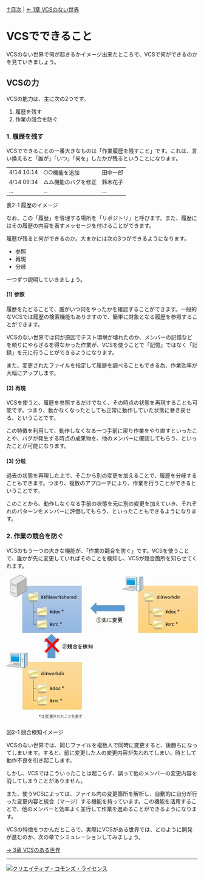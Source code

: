 [↑目次](readme.md "目次") | [← 1章 VCSのない世界](1.world-without-vcs.md "VCSのない世界")

# VCSでできること

VCSのない世界で何が起きるかイメージ出来たところで、VCSで何ができるのかを見ていきましょう。

## VCSの力

VCSの能力は、主に次の2つです。

1. 履歴を残す
1. 作業の競合を防ぐ

### 1. 履歴を残す

VCSでできることの一番大きなものは「作業履歴を残すこと」です。これは、言い換えると「誰が」「いつ」「何を」したかが残るということになります。

<table>
  <tr>
    <td>4/14 10:14</td>
    <td>○○機能を追加</td>
    <td>田中一郎</td>
  </tr>
  <tr>
    <td>4/14 09:34</td>
    <td>△△機能のバグを修正</td>
    <td>鈴木花子</td>
  </tr>
  <tr>
    <td>...</td>
    <td>...</td>
    <td>...</td>
  </tr>
</table>

表2-1 履歴のイメージ

なお、この「履歴」を管理する場所を「リポジトリ」と呼びます。また、履歴にはその履歴の内容を表すメッセージを付けることができます。

履歴が残ると何ができるのか。大まかには次の3つができるようになります。

- 参照
- 再現
- 分岐

一つずつ説明していきましょう。

#### (1) 参照

履歴をたどることで、誰がいつ何をやったかを確認することができます。一般的なVCSでは履歴の検索機能もありますので、簡単に対象となる履歴を参照することができます。

VCSのない世界では何が原因でテスト環境が壊れたのか、メンバーの記憶などを頼りにやらざるを得なかった作業が、VCSを使うことで「記憶」ではなく「記録」を元に行うことができるようになります。

また、変更されたファイルを指定して履歴を調べることもできる為、作業効率が大幅にアップします。

#### (2) 再現

VCSを使うと、履歴を参照するだけでなく、その時点の状態を再現することも可能です。つまり、動かなくなったとしても正常に動作していた状態に巻き戻せる、ということです。

この特徴を利用して、動作しなくなる一つ手前に戻り作業をやり直すといったことや、バグが発生する時点の成果物を、他のメンバーに確認してもらう、といったことが可能になります。

#### (3) 分岐

過去の状態を再現した上で、そこから別の変更を加えることで、履歴を分岐することもできます。つまり、複数のアプローチにより、作業を行うことができるということです。

このことから、動作しなくなる手前の状態を元に別の変更を加えていき、それぞれのパターンをメンバーに評価してもらう、といったこともできるようになります。

### 2. 作業の競合を防ぐ

VCSのもう一つの大きな機能が、「作業の競合を防ぐ」です。VCSを使うことで、誰かが先に変更していればそのことを検知し、VCSが競合箇所を知らせてくれます。

![競合検知イメージ](images/chapter-2-1.jpg)

図2-1 競合検知イメージ

VCSのない世界では、同じファイルを複数人で同時に変更すると、後勝ちになってしまいます。すると、前に変更した人の変更内容が失われてしまい、時として動作不良を引き起こします。

しかし、VCSではこういったことは起こらず、誤って他のメンバーの変更内容を消してしまうことがありません。

また、使うVCSによっては、ファイル内の変更箇所を解析し、自動的に自分が行った変更内容と統合（マージ）する機能を持っています。この機能を活用することで、他のメンバーと効率よく並行して作業を進めることができるようになります。

VCSの特徴をつかんだところで、実際にVCSがある世界では、どのように開発が進むのか、次の章でシミュレーションしてみましょう。

[→ 3章 VCSのある世界](3.world-with-vcs.md "VCSのある世界")

----------

<a rel="license" href="http://creativecommons.org/licenses/by-sa/3.0/deed.ja"><img alt="クリエイティブ・コモンズ・ライセンス" style="border-width:0" src="http://i.creativecommons.org/l/by-sa/3.0/88x31.png" /></a>
